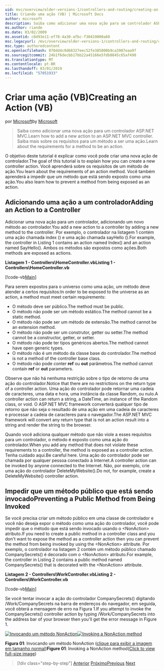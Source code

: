 ```yaml
---
uid: mvc/overview/older-versions-1/controllers-and-routing/creating-an-action-vb
title: Criando uma ação (VB) | Microsoft Docs
author: microsoft
description: Saiba como adicionar uma nova ação para um controlador ASP.NET MVC. Saiba mais sobre os requisitos para um método a ser uma ação.
ms.author: riande
ms.date: 03/02/2009
ms.assetid: c8d93e11-ef78-4a30-afbc-f30419000a60
msc.legacyurl: /mvc/overview/older-versions-1/controllers-and-routing/creating-an-action-vb
msc.type: authoredcontent
ms.openlocfilehash: 070dd4c9d68327eec52fe385000b9ca3907eaa9f
ms.sourcegitcommit: 24b1f6decbb17bb22a45166e5fdb0845c65af498
ms.translationtype: MT
ms.contentlocale: pt-BR
ms.lasthandoff: 03/01/2019
ms.locfileid: "57051933"
---
```

<a name="creating-an-action-vb"></a><span data-ttu-id="1c67e-104">Criar uma ação (VB)</span><span class="sxs-lookup"><span data-stu-id="1c67e-104">Creating an Action (VB)</span></span>
====================
<span data-ttu-id="1c67e-105">por [Microsoft](https://github.com/microsoft)</span><span class="sxs-lookup"><span data-stu-id="1c67e-105">by [Microsoft](https://github.com/microsoft)</span></span>

> <span data-ttu-id="1c67e-106">Saiba como adicionar uma nova ação para um controlador ASP.NET MVC.</span><span class="sxs-lookup"><span data-stu-id="1c67e-106">Learn how to add a new action to an ASP.NET MVC controller.</span></span> <span data-ttu-id="1c67e-107">Saiba mais sobre os requisitos para um método a ser uma ação.</span><span class="sxs-lookup"><span data-stu-id="1c67e-107">Learn about the requirements for a method to be an action.</span></span>


<span data-ttu-id="1c67e-108">O objetivo deste tutorial é explicar como você pode criar uma nova ação de controlador.</span><span class="sxs-lookup"><span data-stu-id="1c67e-108">The goal of this tutorial is to explain how you can create a new controller action.</span></span> <span data-ttu-id="1c67e-109">Você aprenderá sobre os requisitos de um método de ação.</span><span class="sxs-lookup"><span data-stu-id="1c67e-109">You learn about the requirements of an action method.</span></span> <span data-ttu-id="1c67e-110">Você também aprenderá a impedir que um método que está sendo exposto como uma ação.</span><span class="sxs-lookup"><span data-stu-id="1c67e-110">You also learn how to prevent a method from being exposed as an action.</span></span>

## <a name="adding-an-action-to-a-controller"></a><span data-ttu-id="1c67e-111">Adicionando uma ação a um controlador</span><span class="sxs-lookup"><span data-stu-id="1c67e-111">Adding an Action to a Controller</span></span>

<span data-ttu-id="1c67e-112">Adicionar uma nova ação para um controlador, adicionando um novo método ao controlador.</span><span class="sxs-lookup"><span data-stu-id="1c67e-112">You add a new action to a controller by adding a new method to the controller.</span></span> <span data-ttu-id="1c67e-113">Por exemplo, o controlador na listagem 1 contém uma ação chamada index () e uma ação chamada sayHello ().</span><span class="sxs-lookup"><span data-stu-id="1c67e-113">For example, the controller in Listing 1 contains an action named Index() and an action named SayHello().</span></span> <span data-ttu-id="1c67e-114">Ambos os métodos são expostos como ações.</span><span class="sxs-lookup"><span data-stu-id="1c67e-114">Both methods are exposed as actions.</span></span>

<span data-ttu-id="1c67e-115">**Listagem 1 - Controllers\HomeController.vb**</span><span class="sxs-lookup"><span data-stu-id="1c67e-115">**Listing 1 - Controllers\HomeController.vb**</span></span>

[!code-vb[Main](creating-an-action-vb/samples/sample1.vb)]

<span data-ttu-id="1c67e-116">Para serem expostos para o universo como uma ação, um método deve atender a certos requisitos:</span><span class="sxs-lookup"><span data-stu-id="1c67e-116">In order to be exposed to the universe as an action, a method must meet certain requirements:</span></span>

- <span data-ttu-id="1c67e-117">O método deve ser público.</span><span class="sxs-lookup"><span data-stu-id="1c67e-117">The method must be public.</span></span>
- <span data-ttu-id="1c67e-118">O método não pode ser um método estático.</span><span class="sxs-lookup"><span data-stu-id="1c67e-118">The method cannot be a static method.</span></span>
- <span data-ttu-id="1c67e-119">O método não pode ser um método de extensão.</span><span class="sxs-lookup"><span data-stu-id="1c67e-119">The method cannot be an extension method.</span></span>
- <span data-ttu-id="1c67e-120">O método não pode ser um construtor, getter ou setter.</span><span class="sxs-lookup"><span data-stu-id="1c67e-120">The method cannot be a constructor, getter, or setter.</span></span>
- <span data-ttu-id="1c67e-121">O método não pode ter tipos genéricos abertos.</span><span class="sxs-lookup"><span data-stu-id="1c67e-121">The method cannot have open generic types.</span></span>
- <span data-ttu-id="1c67e-122">O método não é um método da classe base do controlador.</span><span class="sxs-lookup"><span data-stu-id="1c67e-122">The method is not a method of the controller base class.</span></span>
- <span data-ttu-id="1c67e-123">O método não pode conter **ref** ou **out** parâmetros.</span><span class="sxs-lookup"><span data-stu-id="1c67e-123">The method cannot contain **ref** or **out** parameters.</span></span>

<span data-ttu-id="1c67e-124">Observe que não há nenhuma restrição sobre o tipo de retorno de uma ação do controlador.</span><span class="sxs-lookup"><span data-stu-id="1c67e-124">Notice that there are no restrictions on the return type of a controller action.</span></span> <span data-ttu-id="1c67e-125">Uma ação do controlador pode retornar uma cadeia de caracteres, uma data e hora, uma instância da classe Random, ou nulo.</span><span class="sxs-lookup"><span data-stu-id="1c67e-125">A controller action can return a string, a DateTime, an instance of the Random class, or void.</span></span> <span data-ttu-id="1c67e-126">O ASP.NET MVC framework converterá qualquer tipo de retorno que não seja o resultado de uma ação em uma cadeia de caracteres e processar a cadeia de caracteres para o navegador.</span><span class="sxs-lookup"><span data-stu-id="1c67e-126">The ASP.NET MVC framework will convert any return type that is not an action result into a string and render the string to the browser.</span></span>

<span data-ttu-id="1c67e-127">Quando você adiciona qualquer método que não viole a esses requisitos para um controlador, o método é exposto como uma ação do controlador.</span><span class="sxs-lookup"><span data-stu-id="1c67e-127">When you add any method that does not violate these requirements to a controller, the method is exposed as a controller action.</span></span> <span data-ttu-id="1c67e-128">Tenha cuidado aqui.</span><span class="sxs-lookup"><span data-stu-id="1c67e-128">Be careful here.</span></span> <span data-ttu-id="1c67e-129">Uma ação do controlador pode ser chamada por qualquer pessoa conectado à Internet.</span><span class="sxs-lookup"><span data-stu-id="1c67e-129">A controller action can be invoked by anyone connected to the Internet.</span></span> <span data-ttu-id="1c67e-130">Não, por exemplo, crie uma ação do controlador DeleteMyWebsite().</span><span class="sxs-lookup"><span data-stu-id="1c67e-130">Do not, for example, create a DeleteMyWebsite() controller action.</span></span>

## <a name="preventing-a-public-method-from-being-invoked"></a><span data-ttu-id="1c67e-131">Impedir que um método público que está sendo invocado</span><span class="sxs-lookup"><span data-stu-id="1c67e-131">Preventing a Public Method from Being Invoked</span></span>

<span data-ttu-id="1c67e-132">Se você precisa criar um método público em uma classe de controlador e você não deseja expor o método como uma ação do controlador, você pode impedir que o método que está sendo invocado usando o &lt;NonAction&gt; atributo.</span><span class="sxs-lookup"><span data-stu-id="1c67e-132">If you need to create a public method in a controller class and you don't want to expose the method as a controller action then you can prevent the method from being invoked by using the &lt;NonAction&gt; attribute.</span></span> <span data-ttu-id="1c67e-133">Por exemplo, o controlador na listagem 2 contém um método público chamado CompanySecrets() é decorado com o &lt;NonAction&gt; atributo.</span><span class="sxs-lookup"><span data-stu-id="1c67e-133">For example, the controller in Listing 2 contains a public method named CompanySecrets() that is decorated with the &lt;NonAction&gt; attribute.</span></span>

<span data-ttu-id="1c67e-134">**Listagem 2 - Controllers\WorkController.vb**</span><span class="sxs-lookup"><span data-stu-id="1c67e-134">**Listing 2 - Controllers\WorkController.vb**</span></span>

[!code-vb[Main](creating-an-action-vb/samples/sample2.vb)]

<span data-ttu-id="1c67e-135">Se você tentar invocar a ação do controlador CompanySecrets() digitando /Work/CompanySecrets na barra de endereços do navegador, em seguida, você obterá a mensagem de erro na Figura 1.</span><span class="sxs-lookup"><span data-stu-id="1c67e-135">If you attempt to invoke the CompanySecrets() controller action by typing /Work/CompanySecrets into the address bar of your browser then you'll get the error message in Figure 1.</span></span>


<span data-ttu-id="1c67e-136">[![Invocando um método NonAction](creating-an-action-vb/_static/image1.jpg)](creating-an-action-vb/_static/image1.png)</span><span class="sxs-lookup"><span data-stu-id="1c67e-136">[![Invoking a NonAction method](creating-an-action-vb/_static/image1.jpg)](creating-an-action-vb/_static/image1.png)</span></span>

<span data-ttu-id="1c67e-137">**Figura 01**: Invocando um método NonAction ([clique para exibir a imagem em tamanho normal](creating-an-action-vb/_static/image2.png))</span><span class="sxs-lookup"><span data-stu-id="1c67e-137">**Figure 01**: Invoking a NonAction method([Click to view full-size image](creating-an-action-vb/_static/image2.png))</span></span>

> [!div class="step-by-step"]
> <span data-ttu-id="1c67e-138">[Anterior](creating-a-controller-vb.md)
> [Próximo](aspnet-mvc-controllers-overview-cs.md)</span><span class="sxs-lookup"><span data-stu-id="1c67e-138">[Previous](creating-a-controller-vb.md)
[Next](aspnet-mvc-controllers-overview-cs.md)</span></span>
